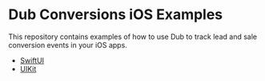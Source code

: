 # Dub Conversions iOS Examples

This repository contains examples of how to use Dub to track lead and sale conversion events in your iOS apps.

- [SwiftUI](./swiftui)
- [UIKit](./uikit)
